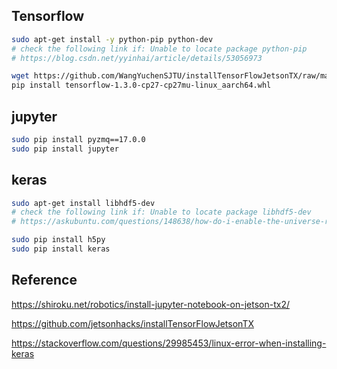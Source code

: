## Tensorflow
```bash
sudo apt-get install -y python-pip python-dev
# check the following link if: Unable to locate package python-pip
# https://blog.csdn.net/yyinhai/article/details/53056973

wget https://github.com/WangYuchenSJTU/installTensorFlowJetsonTX/raw/master/TX2/tensorflow-1.3.0-cp27-cp27mu-linux_aarch64.whl
pip install tensorflow-1.3.0-cp27-cp27mu-linux_aarch64.whl
```

## jupyter
```bash
sudo pip install pyzmq==17.0.0
sudo pip install jupyter
```

## keras
```bash
sudo apt-get install libhdf5-dev
# check the following link if: Unable to locate package libhdf5-dev
# https://askubuntu.com/questions/148638/how-do-i-enable-the-universe-repository/148645#148645

sudo pip install h5py
sudo pip install keras
```

## Reference

https://shiroku.net/robotics/install-jupyter-notebook-on-jetson-tx2/

https://github.com/jetsonhacks/installTensorFlowJetsonTX

https://stackoverflow.com/questions/29985453/linux-error-when-installing-keras
